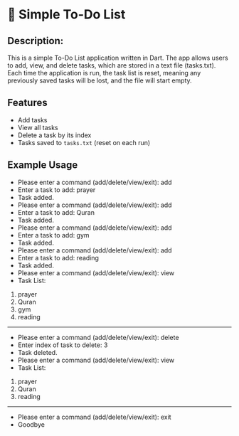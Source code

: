 # 📝 Simple To-Do List

## Description:

This is a simple To-Do List application written in Dart. The app allows users to add, view, and delete tasks, which are stored in a text file (tasks.txt). Each time the application is run, the task list is reset, meaning any previously saved tasks will be lost, and the file will start empty.


## Features
*   Add tasks
*   View all tasks
*   Delete a task by its index
*   Tasks saved to `tasks.txt` (reset on each run)

## Example Usage
- Please enter a command (add/delete/view/exit): add
- Enter a task to add: prayer
- Task added.
- Please enter a command (add/delete/view/exit): add
- Enter a task to add: Quran
- Task added.
- Please enter a command (add/delete/view/exit): add
- Enter a task to add: gym
- Task added.
- Please enter a command (add/delete/view/exit): add
- Enter a task to add: reading
- Task added.
- Please enter a command (add/delete/view/exit): view
- Task List:
1. prayer 
2. Quran  
3. gym    
4. reading
_______________
- Please enter a command (add/delete/view/exit): delete
- Enter index of task to delete: 3
- Task deleted.
- Please enter a command (add/delete/view/exit): view
- Task List:
1. prayer
2. Quran
3. reading
_______________
- Please enter a command (add/delete/view/exit): exit
- Goodbye

